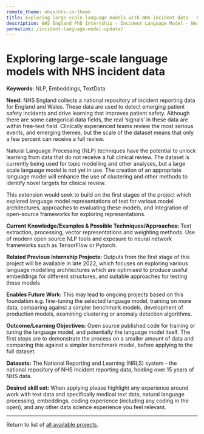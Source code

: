 ```yaml
---
remote_theme: nhsx/nhs-io-theme
title: Exploring large-scale language models with NHS incident data - Next Steps
description: NHS England PhD Internship - Incident Language Model - Next Steps
permalink: /incident-language-model-update/
---
```


# Exploring large-scale language models with NHS incident data

**Keywords:** NLP, Embeddings, TextData

**Need:** NHS England collects a national repository of incident reporting data for England and Wales. These data are used to detect emerging patient safety incidents and drive learning that improves patient safety. Although there are some categorical data fields, the real ‘signals’ in these data are within free-text field. Clinically experienced teams review the most serious events, and emerging themes, but the scale of the dataset means that only a few percent can receive a full review.  

Natural Language Processing (NLP) techniques have the potential to unlock learning from data that do not receive a full clinical review. The dataset is currently being used for topic modelling and other analyses, but a large scale language model is not yet in use. The creation of an appropriate language model will enhance the use of clustering and other methods to identify novel targets for clinical review.

This extension would seek to build on the first stages of the project which explored language model representations of text for various model architectures, approaches to evaluating these models, and integration of open-source frameworks for exploring representations. 

**Current Knowledge/Examples & Possible Techniques/Approaches:** Text extraction, processing, vector representations and weighting methods.  Use of modern open source NLP tools and exposure to neural network frameworks such as TensorFlow or Pytorch.

**Related Previous Internship Projects:** Outputs from the first stage of this project will be available in late 2022, which focuses on exploring various language modelling architectures which are optimised to produce useful embeddings for different structures, and suitable approaches for testing these models

**Enables Future Work:** This may lead to ongoing projects based on this foundation e.g. fine-tuning the selected language model, training on more data, comparing against a simpler benchmark models, development of production models, examining clustering or anomaly detection algorithms.

**Outcome/Learning Objectives:** Open source published code for training or tuning the language model, and potentially the language model itself.  The first steps are to demonstrate the process on a smaller amount of data and comparing this against a simpler benchmark model, before applying to the full dataset.

**Datasets:** The National Reporting and Learning (NRLS) system - the national repository of NHS Incident reporting data, holding over 15 years of NHS data.

**Desired skill set:** When applying please highlight any experience around work with text data and specifically medical text data, natural language processing, embeddings, coding experience (including any coding in the open), and any other data science experience you feel relevant.

---
Return to list of [all available projects](https://nhsx.github.io/nhsx-internship-projects/).
